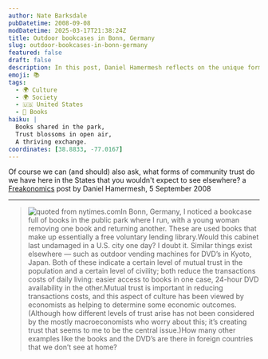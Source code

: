 ```yaml
---
author: Nate Barksdale
pubDatetime: 2008-09-08
modDatetime: 2025-03-17T21:38:24Z
title: Outdoor bookcases in Bonn, Germany
slug: outdoor-bookcases-in-bonn-germany
featured: false
draft: false
description: In this post, Daniel Hamermesh reflects on the unique forms of community trust observed in Germany compared to the United States, particularly regarding public sharing initiatives like outdoor lending libraries.
emoji: 📚
tags:
  - 🌍 Culture
  - 🌍 Society
  - 🇺🇸 United States
  - 📖 Books
haiku: |
  Books shared in the park,  
  Trust blossoms in open air,  
  A thriving exchange.
coordinates: [38.8833, -77.0167]
---
```


Of course we can (and should) also ask, what forms of community trust do we have here in the States that you wouldn't expect to see elsewhere? a [Freakonomics](http://freakonomics.blogs.nytimes.com/2008/09/05/you-cant-have-outdoor-bookshelves-in-every-city/) post by Daniel Hamermesh, 5 September 2008

---

> ![quoted from nytimes.com](http://culture-making.com/media/pubcase_210.jpg)In Bonn, Germany, I noticed a bookcase full of books in the public park where I run, with a young woman removing one book and returning another. These are used books that make up essentially a free voluntary lending library.Would this cabinet last undamaged in a U.S. city one day? I doubt it. Similar things exist elsewhere — such as outdoor vending machines for DVD’s in Kyoto, Japan. Both of these indicate a certain level of mutual trust in the population and a certain level of civility; both reduce the transactions costs of daily living: easier access to books in one case, 24-hour DVD availability in the other.Mutual trust is important in reducing transactions costs, and this aspect of culture has been viewed by economists as helping to determine some economic outcomes. (Although how different levels of trust arise has not been considered by the mostly macroeconomists who worry about this; it’s creating trust that seems to me to be the central issue.)How many other examples like the books and the DVD’s are there in foreign countries that we don’t see at home?

